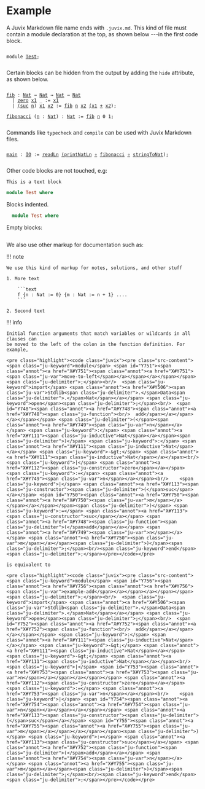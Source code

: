 # Example

A Juvix Markdown file name ends with `.juvix.md`. This kind of file must contain
a module declaration at the top, as shown below ---in the first code block.

<pre class="highlight"><code class="juvix"><pre class="src-content"><span class="ju-keyword">module</span> <span id="Y0"><span class="annot"><a href="X#Y0"><span class="annot"><a href="X#Y0"><span class="ju-var">Test</span></a></span></a></span></span><span class="ju-delimiter">;</span><br/></pre></code></pre>

Certain blocks can be hidden from the output by adding the `hide` attribute, as shown below.



<pre class="highlight"><code class="juvix"><pre class="src-content"><span id="Y740"><span class="annot"><a href="X#Y740"><span class="annot"><a href="X#Y740"><span class="ju-function">fib</span></a></span></a></span></span> <span class="ju-keyword">:</span> <span class="annot"><a href="X#Y111"><span class="ju-inductive">Nat</span></a></span> <span class="ju-keyword">→</span> <span class="annot"><a href="X#Y111"><span class="ju-inductive">Nat</span></a></span> <span class="ju-keyword">→</span> <span class="annot"><a href="X#Y111"><span class="ju-inductive">Nat</span></a></span> <span class="ju-keyword">→</span> <span class="annot"><a href="X#Y111"><span class="ju-inductive">Nat</span></a></span><br/>  <span class="ju-keyword">|</span> <span class="annot"><a href="X#Y112"><span class="ju-constructor">zero</span></a></span> <span id="Y743"><span class="annot"><a href="X#Y743"><span class="annot"><a href="X#Y743"><span class="ju-var">x1</span></a></span></a></span></span> <span class="ju-keyword">_</span> <span class="ju-keyword">:=</span> <span class="annot"><a href="X#Y743"><span class="ju-var">x1</span></a></span><br/>  <span class="ju-keyword">|</span> <span class="annot"><a href="X#Y113"><span class="ju-constructor"><span class="ju-delimiter">(</span>suc</span></a></span> <span id="Y744"><span class="annot"><a href="X#Y744"><span class="annot"><a href="X#Y744"><span class="ju-var">n</span></a></span></a></span></span><span class="ju-delimiter">)</span> <span id="Y745"><span class="annot"><a href="X#Y745"><span class="annot"><a href="X#Y745"><span class="ju-var">x1</span></a></span></a></span></span> <span id="Y746"><span class="annot"><a href="X#Y746"><span class="annot"><a href="X#Y746"><span class="ju-var">x2</span></a></span></a></span></span> <span class="ju-keyword">:=</span> <span class="annot"><a href="X#Y740"><span class="ju-function">fib</span></a></span> <span class="annot"><a href="X#Y744"><span class="ju-var">n</span></a></span> <span class="annot"><a href="X#Y746"><span class="ju-var">x2</span></a></span> <span class="annot"><a href="X#Y745"><span class="ju-var"><span class="ju-delimiter">(</span>x1</span></a></span> <span class="annot"><a href="X#Y510"><span class="ju-function">+</span></a></span> <span class="annot"><a href="X#Y746"><span class="ju-var">x2</span></a></span><span class="ju-delimiter">)</span><span class="ju-delimiter">;</span><br/><br/><span id="Y741"><span class="annot"><a href="X#Y741"><span class="annot"><a href="X#Y741"><span class="ju-function">fibonacci</span></a></span></a></span></span> <span class="ju-delimiter">(</span><span class="annot"><a href="X#Y747"><span class="ju-var">n</span></a></span> <span class="ju-keyword">:</span> <span class="annot"><a href="X#Y111"><span class="ju-inductive">Nat</span></a></span><span class="ju-delimiter">)</span> <span class="ju-keyword">:</span> <span class="annot"><a href="X#Y111"><span class="ju-inductive">Nat</span></a></span> <span class="ju-keyword">:=</span> <span class="annot"><a href="X#Y740"><span class="ju-function">fib</span></a></span> <span class="annot"><a href="X#Y747"><span class="ju-var">n</span></a></span> <span class="ju-number">0</span> <span class="ju-number">1</span><span class="ju-delimiter">;</span></pre></code></pre>

Commands like `typecheck` and `compile` can be used with Juvix Markdown files.

<pre class="highlight"><code class="juvix"><pre class="src-content"><span id="Y742"><span class="annot"><a href="X#Y742"><span class="annot"><a href="X#Y742"><span class="ju-function">main</span></a></span></a></span></span> <span class="ju-keyword">:</span> <span class="annot"><a href="X#Y714"><span class="ju-axiom">IO</span></a></span> <span class="ju-keyword">:=</span> <span class="annot"><a href="X#Y719"><span class="ju-axiom">readLn</span></a></span> <span class="annot"><a href="X#Y727"><span class="ju-function"><span class="ju-delimiter">(</span>printNatLn</span></a></span> <span class="annot"><a href="X#Y188"><span class="ju-function">∘</span></a></span> <span class="annot"><a href="X#Y741"><span class="ju-function">fibonacci</span></a></span> <span class="annot"><a href="X#Y188"><span class="ju-function">∘</span></a></span> <span class="annot"><a href="X#Y551"><span class="ju-axiom">stringToNat</span></a></span><span class="ju-delimiter">)</span><span class="ju-delimiter">;</span></pre></code></pre>

Other code blocks are not touched, e.g:

```text
This is a text block
```


```haskell
module Test where
```

Blocks indented.

  ```haskell
    module Test where
  ```

Empty blocks:

```
```

We also use other markup for documentation such as:

!!! note

    We use this kind of markup for notes, solutions, and other stuff

    1. More text

        ```text
        f {n : Nat := 0} {m : Nat := n + 1} ....
        ```

    2. Second text


!!! info

    Initial function arguments that match variables or wildcards in all clauses can
    be moved to the left of the colon in the function definition. For example,

    <pre class="highlight"><code class="juvix"><pre class="src-content"><span class="ju-keyword">module</span> <span id="Y751"><span class="annot"><a href="X#Y751"><span class="annot"><a href="X#Y751"><span class="ju-var">move-to-left</span></a></span></a></span></span><span class="ju-delimiter">;</span><br/>  <span class="ju-keyword">import</span> <span class="annot"><a href="X#Y506"><span class="ju-var">Stdlib<span class="ju-delimiter">.</span>Data<span class="ju-delimiter">.</span>Nat</span></a></span> <span class="ju-keyword">open</span><span class="ju-delimiter">;</span><br/>  <span id="Y748"><span class="annot"><a href="X#Y748"><span class="annot"><a href="X#Y748"><span class="ju-function"><br/>  add</span></a></span></a></span></span> <span class="ju-delimiter">(</span><span class="annot"><a href="X#Y749"><span class="ju-var">n</span></a></span> <span class="ju-keyword">:</span> <span class="annot"><a href="X#Y111"><span class="ju-inductive">Nat</span></a></span><span class="ju-delimiter">)</span> <span class="ju-keyword">:</span> <span class="annot"><a href="X#Y111"><span class="ju-inductive">Nat</span></a></span> <span class="ju-keyword">-&gt;</span> <span class="annot"><a href="X#Y111"><span class="ju-inductive">Nat</span></a></span><br/>    <span class="ju-keyword">|</span> <span class="annot"><a href="X#Y112"><span class="ju-constructor">zero</span></a></span> <span class="ju-keyword">:=</span> <span class="annot"><a href="X#Y749"><span class="ju-var">n</span></a></span><br/>    <span class="ju-keyword">|</span> <span class="annot"><a href="X#Y113"><span class="ju-constructor"><span class="ju-delimiter">(</span>suc</span></a></span> <span id="Y750"><span class="annot"><a href="X#Y750"><span class="annot"><a href="X#Y750"><span class="ju-var">m</span></a></span></a></span></span><span class="ju-delimiter">)</span> <span class="ju-keyword">:=</span> <span class="annot"><a href="X#Y113"><span class="ju-constructor">suc</span></a></span> <span class="annot"><a href="X#Y748"><span class="ju-function"><span class="ju-delimiter">(</span>add</span></a></span> <span class="annot"><a href="X#Y749"><span class="ju-var">n</span></a></span> <span class="annot"><a href="X#Y750"><span class="ju-var">m</span></a></span><span class="ju-delimiter">)</span><span class="ju-delimiter">;</span><br/><span class="ju-keyword">end</span><span class="ju-delimiter">;</span></pre></code></pre>

    is equivalent to

    <pre class="highlight"><code class="juvix"><pre class="src-content"><span class="ju-keyword">module</span> <span id="Y756"><span class="annot"><a href="X#Y756"><span class="annot"><a href="X#Y756"><span class="ju-var">example-add</span></a></span></a></span></span><span class="ju-delimiter">;</span><br/>  <span class="ju-keyword">import</span> <span class="annot"><a href="X#Y506"><span class="ju-var">Stdlib<span class="ju-delimiter">.</span>Data<span class="ju-delimiter">.</span>Nat</span></a></span> <span class="ju-keyword">open</span><span class="ju-delimiter">;</span><br/>  <span id="Y752"><span class="annot"><a href="X#Y752"><span class="annot"><a href="X#Y752"><span class="ju-function"><br/>  add</span></a></span></a></span></span> <span class="ju-keyword">:</span> <span class="annot"><a href="X#Y111"><span class="ju-inductive">Nat</span></a></span> <span class="ju-keyword">-&gt;</span> <span class="annot"><a href="X#Y111"><span class="ju-inductive">Nat</span></a></span> <span class="ju-keyword">-&gt;</span> <span class="annot"><a href="X#Y111"><span class="ju-inductive">Nat</span></a></span><br/>    <span class="ju-keyword">|</span> <span id="Y753"><span class="annot"><a href="X#Y753"><span class="annot"><a href="X#Y753"><span class="ju-var">n</span></a></span></a></span></span> <span class="annot"><a href="X#Y112"><span class="ju-constructor">zero</span></a></span> <span class="ju-keyword">:=</span> <span class="annot"><a href="X#Y753"><span class="ju-var">n</span></a></span><br/>    <span class="ju-keyword">|</span> <span id="Y754"><span class="annot"><a href="X#Y754"><span class="annot"><a href="X#Y754"><span class="ju-var">n</span></a></span></a></span></span> <span class="annot"><a href="X#Y113"><span class="ju-constructor"><span class="ju-delimiter">(</span>suc</span></a></span> <span id="Y755"><span class="annot"><a href="X#Y755"><span class="annot"><a href="X#Y755"><span class="ju-var">m</span></a></span></a></span></span><span class="ju-delimiter">)</span> <span class="ju-keyword">:=</span> <span class="annot"><a href="X#Y113"><span class="ju-constructor">suc</span></a></span> <span class="annot"><a href="X#Y752"><span class="ju-function"><span class="ju-delimiter">(</span>add</span></a></span> <span class="annot"><a href="X#Y754"><span class="ju-var">n</span></a></span> <span class="annot"><a href="X#Y755"><span class="ju-var">m</span></a></span><span class="ju-delimiter">)</span><span class="ju-delimiter">;</span><br/><span class="ju-keyword">end</span><span class="ju-delimiter">;</span></pre></code></pre>
